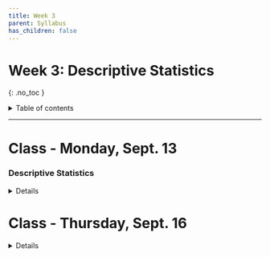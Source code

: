 ```yaml
---
title: Week 3
parent: Syllabus
has_children: false
---
```


# Week 3: Descriptive Statistics
{: .no_toc }

<details closed markdown="block">
  <summary>
    Table of contents
  </summary>
  {: .text-delta }
1. TOC
{:toc}
</details>

---

<!-- ########################################################################### -->

# Class - Monday, Sept. 13

### Descriptive Statistics

<details closed markdown="block">
  <summary>Details</summary>

+ [**Class notes**](Class_2021.09.13/W3.C1_Notes_SummaryStats.html){: target="blank"}

+ [**Class exercise and dataset**](Class_2021.09.13/W3.C1_Exercise_mouse_genes/mouse_genes.zip){: target="blank"}
  + **Exercise KEY** - [zipped RMD](Class_2021.09.13/W3.C1_Exercise_mouse_genes/mouse_genes_KEY.zip) - [HTML](Class_2021.09.13/W3.C1_Exercise_mouse_genes/mouse_genes_KEY.html)

</details>

<!-- ########################################################################### -->

# Class - Thursday, Sept. 16

<details closed markdown="block">
  <summary>Details</summary>

+ [**Lecture Notes**](http://shiny.bio.nyu.edu/bs167/W3C2/){: target="blank"}
+ **Class Exercise** - [zipped RMD](Class_2021.09.16/W3.C2_Exercise_trees_CLT/W3.C2_Exercise_trees_CLT.zip)

</details>

<!-- ########################################################################### -->

<!-- # Recitation - Friday, Sept. 17

<details closed markdown="block">
  <summary>Details</summary>

</details> -->

<!-- ########################################################################### -->
